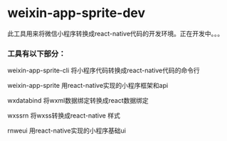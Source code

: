 # weixin-app-sprite-dev
此工具用来将微信小程序转换成react-native代码的开发环境。正在开发中。。。

### 工具有以下部分：
  weixin-app-sprite-cli 将小程序代码转换成react-native代码的命令行
  
  weixin-app-sprite 用react-native实现的小程序框架和api
  
  wxdatabind 将wxml数据绑定转换成react数据绑定
  
  wxssrn 将wxss转换成react-native 样式
  
  rnweui 用react-native实现的小程序基础ui
  
  

